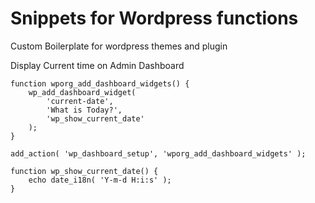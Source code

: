 # Snippets for Wordpress functions
Custom Boilerplate for wordpress themes and plugin

Display Current time on Admin Dashboard
```
function wporg_add_dashboard_widgets() {
	wp_add_dashboard_widget(
		'current-date',
		'What is Today?',
		'wp_show_current_date'
	);
}

add_action( 'wp_dashboard_setup', 'wporg_add_dashboard_widgets' );

function wp_show_current_date() {
	echo date_i18n( 'Y-m-d H:i:s' );
}

```